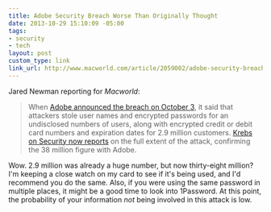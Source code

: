 ```yaml
---
title: Adobe Security Breach Worse Than Originally Thought
date: 2013-10-29 15:10:09 -05:00
tags:
- security
- tech
layout: post
custom_type: link
link_url: http://www.macworld.com/article/2059002/adobe-security-breach-worse-than-originally-thought.html
---
```


Jared Newman reporting for *Macworld*:

>When [Adobe announced the breach on October 3](http://blogs.adobe.com/conversations/2013/10/important-customer-security-announcement.html), it said that attackers stole user names and encrypted passwords for an undisclosed numbers of users, along with encrypted credit or debit card numbers and expiration dates for 2.9 million customers. [Krebs on Security now reports](http://krebsonsecurity.com/2013/10/adobe-breach-impacted-at-least-38-million-users/) on the full extent of the attack, confirming the 38 million figure with Adobe.

Wow. 2.9 million was already a huge number, but now thirty-eight million? I'm keeping a close watch on my card to see if it's being used, and I'd recommend you do the same. Also, if you were using the same password in multiple places, it might be a good time to look into 1Password. At this point, the probability of your information *not* being involved in this attack is low.
